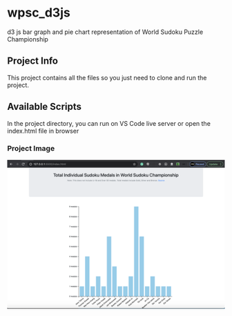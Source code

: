 # wpsc_d3js
d3 js bar graph and pie chart representation of World Sudoku Puzzle Championship


## Project Info
This project contains all the files so you just need to clone and run the project.

## Available Scripts

In the project directory, you can run on VS Code live server or open the index.html file in browser

### Project Image
![](img.png)
